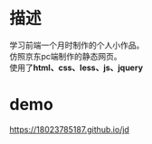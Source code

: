 # 描述
学习前端一个月时制作的个人小作品。
<br>仿照京东pc端制作的静态网页。
<br>使用了**html、css、less、js、jquery**

# demo
<div>
  <a href='https://18023785187.github.io/jd'>https://18023785187.github.io/jd</a>
</div>
